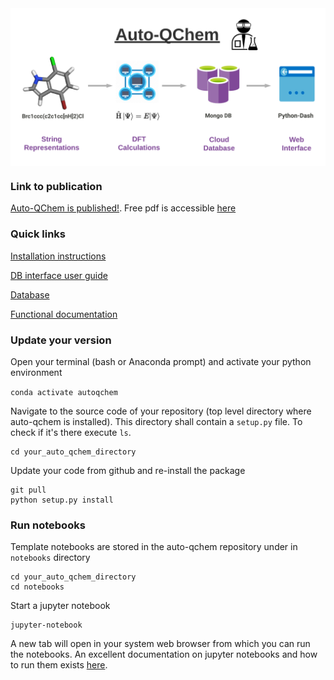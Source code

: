 
<img src="https://github.com/beef-broccoli/misc-files/blob/9332ec68f7f798a3c2819dad9a0d2280769985ee/autoqchem.png" alt="logo" width="600" align="center"/>

### Link to publication

[Auto-QChem is published!](https://pubs.rsc.org/en/content/articlelanding/2022/re/d2re00030j#!divCitation). Free pdf is accessible [here](https://drive.google.com/file/d/1M8Ydqlk5Kbc_8WoR5dAm_JIbf2IBJTlU/view?usp=share_link)

### Quick links

[Installation instructions](https://github.com/PrincetonUniversity/auto-qchem/blob/master/Install.md)

[DB interface user guide](https://github.com/PrincetonUniversity/auto-qchem/blob/master/DB.md)

[Database](https://autoqchem.org)

[Functional documentation](https://doyle-lab-ucla.github.io/auto-qchem)

### Update your version

Open your terminal (bash or Anaconda prompt) and activate your python environment 

```conda activate autoqchem```

Navigate to the source code of your repository (top level directory where auto-qchem is installed). This 
directory shall contain a ```setup.py``` file. To check if it's there execute ```ls```.

```
cd your_auto_qchem_directory
```

Update your code from github and re-install the package

```
git pull
python setup.py install
```

### Run notebooks

Template notebooks are stored in the auto-qchem repository under in ```notebooks``` directory

```
cd your_auto_qchem_directory
cd notebooks
```

Start a jupyter notebook 

```
jupyter-notebook
```

A new tab will open in your system web browser from which you can run the notebooks. An excellent documentation 
on jupyter notebooks and how to run them exists
 [here](https://jupyter-notebook.readthedocs.io/en/stable/examples/Notebook/Running%20Code.html).
